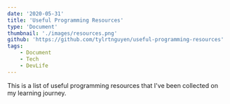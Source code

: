 ```yaml
---
date: '2020-05-31'
title: 'Useful Programming Resources'
type: 'Document'
thumbnail: './images/resources.png'
github: 'https://github.com/tylrtnguyen/useful-programming-resources'
tags:
    - Document
    - Tech
    - DevLife
---
```


This is a list of useful programming resources that I've been collected on my learning journey.